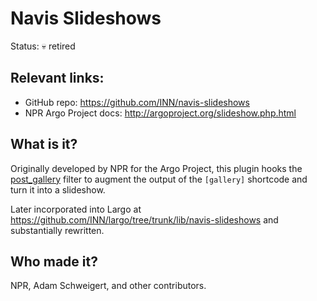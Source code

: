 # Navis Slideshows

Status: &#128128; retired

## Relevant links:

- GitHub repo: https://github.com/INN/navis-slideshows
- NPR Argo Project docs: http://argoproject.org/slideshow.php.html

## What is it?

Originally developed by NPR for the Argo Project, this plugin hooks the [post_gallery](https://developer.wordpress.org/reference/hooks/post_gallery/) filter to augment the output of the `[gallery]` shortcode and turn it into a slideshow.

Later incorporated into Largo at https://github.com/INN/largo/tree/trunk/lib/navis-slideshows and substantially rewritten.

## Who made it?

NPR, Adam Schweigert, and other contributors.
